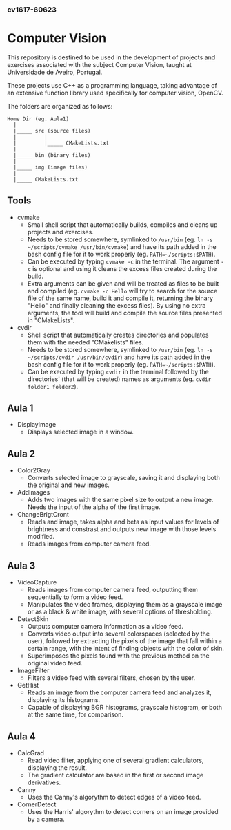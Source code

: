 ### cv1617-60623

# Computer Vision


This repository is destined to be used in the development of projects and exercises associated with the subject Computer Vision, taught at Universidade de Aveiro, Portugal.

These projects use C++ as a programming language, taking advantage of an extensive function library used specifically for computer vision, OpenCV.

The folders are organized as follows:
```
Home Dir (eg. Aula1)
  |
  |_____ src (source files)
  |         |
  |         |_____ CMakeLists.txt
  |
  |_____ bin (binary files)
  |
  |_____ img (image files)
  |
  |_____ CMakeLists.txt
```

## Tools
* cvmake
	- Small shell script that automatically builds, compiles and cleans up projects and exercises.
	- Needs to be stored somewhere, symlinked to `/usr/bin` (eg. `ln -s ~/scripts/cvmake /usr/bin/cvmake`) and have its path added in the bash config file for it to work properly (eg. `PATH=~/scripts:$PATH`).
	- Can be executed by typing `cvmake -c` in the terminal. The argument `-c` is optional and using it cleans the excess files created during the build.
	- Extra arguments can be given and will be treated as files to be built and compiled (eg. `cvmake -c Hello` will try to search for the source file of the same name, build it and compile it, returning the binary "Hello" and finally cleaning the excess files). By using no extra arguments, the tool will build and compile the source files presented in "CMakeLists".
* cvdir
	- Shell script that automatically creates directories and populates them with the needed "CMakelists" files.
	- Needs to be stored somewhere, symlinked to `/usr/bin` (eg. `ln -s ~/scripts/cvdir /usr/bin/cvdir`) and have its path added in the bash config file for it to work properly (eg. `PATH=~/scripts:$PATH`).
	- Can be executed by typing `cvdir` in the terminal followed by the directories' (that will be created) names as arguments (eg. `cvdir folder1 folder2`).

## Aula 1
* DisplayImage
    - Displays selected image in a window.

## Aula 2
* Color2Gray
	- Converts selected image to grayscale, saving it and displaying both the original and new images.
* AddImages
	- Adds two images with the same pixel size to output a new image. Needs the input of the alpha of the first image.
* ChangeBrigtCront
	- Reads and image, takes alpha and beta as input values for levels of brightness and constrast and outputs new image with those levels modified.
	- Reads images from computer camera feed.

## Aula 3
* VideoCapture
	- Reads images from computer camera feed, outputting them sequentially to form a video feed.
	- Manipulates the video frames, displaying them as a grayscale image or as a black & white image, with several options of thresholding.
* DetectSkin
	- Outputs computer camera information as a video feed.
	- Converts video output into several colorspaces (selected by the user), followed by extracting the pixels of the image that fall within a certain range, with the intent of finding objects with the color of skin.
	- Superimposes the pixels found with the previous method on the original video feed.
* ImageFilter
	- Filters a video feed with several filters, chosen by the user.
* GetHist
	- Reads an image from the computer camera feed and analyzes it, displaying its histograms.
	- Capable of displaying BGR histograms, grayscale histogram, or both at the same time, for comparison.

## Aula 4
* CalcGrad
	- Read video filter, applying one of several gradient calculators, displaying the result.
	- The gradient calculator are based in the first or second image derivatives.
* Canny
	- Uses the Canny's algorythm to detect edges of a video feed.
* CornerDetect
	- Uses the Harris' algorythm to detect corners on an image provided by a camera.